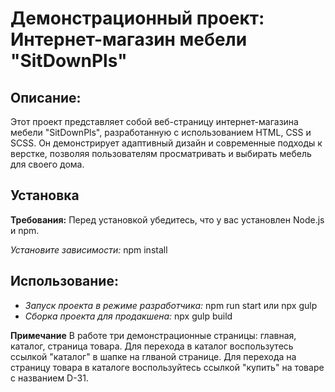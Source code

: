 # Демонстрационный проект: Интернет-магазин мебели "SitDownPls"
## Описание:
Этот проект представляет собой веб-страницу интернет-магазина мебели "SitDownPls", разработанную с использованием HTML, CSS и SCSS. Он демонстрирует адаптивный дизайн и современные подходы к верстке, позволяя пользователям просматривать и выбирать мебель для своего дома.

## Установка
**Требования:**
Перед установкой убедитесь, что у вас установлен Node.js и npm.

*Установите зависимости:*
npm install

## Использование:
+ *Запуск проекта в режиме разработчика:* npm run start или npx gulp
+ *Сборка проекта для продакшена:* npx gulp build

**Примечание**
В работе три демонстрационные страницы: главная, каталог, страница товара.
Для перехода в каталог воспользутесь ссылкой "каталог" в шапке на глваной странице.
Для перехода на страницу товара в каталоге воспользуйтесь ссылкой "купить" на товаре с названием D-31.
